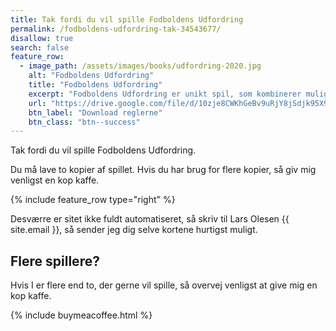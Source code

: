 ```yaml
---
title: Tak fordi du vil spille Fodboldens Udfordring
permalink: /fodboldens-udfordring-tak-34543677/
disallow: true
search: false
feature_row:
  - image_path: /assets/images/books/udfordring-2020.jpg
    alt: "Fodboldens Udfordring"
    title: "Fodboldens Udfordring"
    excerpt: "Fodboldens Udfordring er unikt spil, som kombinerer muligheden for at spille, bytte og samle på kort, som det kendes fra Pokemón-kortene. I Fodboldens Udfordring indeholder alle kortene fodboldrelevante boldøvelser - og du skal øve dig for at kunne bruge kortene."
    url: "https://drive.google.com/file/d/10zje8CWKhGeBv9uRjY8jSdjk95X9LusK/view?usp=sharing"
    btn_label: "Download reglerne"
    btn_class: "btn--success"
---
```


Tak fordi du vil spille Fodboldens Udfordring.

Du må lave to kopier af spillet. Hvis du har brug for flere kopier, så giv mig venligst en kop kaffe.

{% include feature_row type="right" %}

Desværre er sitet ikke fuldt automatiseret, så skriv til Lars Olesen {{ site.email }}, så sender jeg dig selve kortene hurtigst muligt.

## Flere spillere?

Hvis I er flere end to, der gerne vil spille, så overvej venligst at give mig en kop kaffe.

{% include buymeacoffee.html %}
